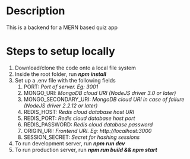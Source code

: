 # Description

This is a backend for a MERN based quiz app

# Steps to setup locally

1. Download/clone the code onto a local file system
2. Inside the root folder, run ___npm install___
3. Set up a .env file with the following fields
    1. PORT: _Port of server. Eg: 3001_
    2. MONGO_URI: _MongoDB cloud URI (NodeJS driver 3.0 or later)_
    3. MONGO_SECONDARY_URI: _MongoDB cloud URI in case of failure (NodeJS driver 2.2.12 or later)_
    4. REDIS_HOST: _Redis cloud database host URI_
    5. REDIS_PORT: _Redis cloud database host port_
    6. REDIS_PASSWORD: _Redis cloud database password_
    7. ORIGIN_URI: _Frontend URI. Eg: http://localhost:3000_
    8. SESSION_SECRET: _Secret for hashing sessions_
4. To run development server, run ___npm run dev___
5. To run production server, run ___npm run build && npm start___
